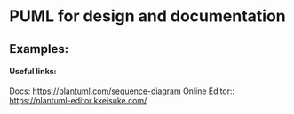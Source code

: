 # PUML for design and documentation

## Examples:



#### Useful links: 

Docs: https://plantuml.com/sequence-diagram
Online Editor:: https://plantuml-editor.kkeisuke.com/